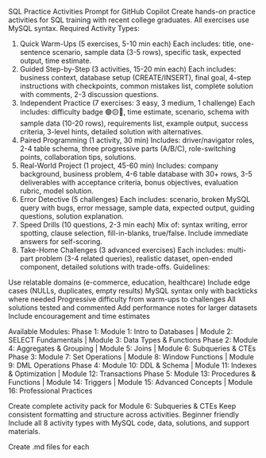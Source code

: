 SQL Practice Activities Prompt for GitHub Copilot
Create hands-on practice activities for SQL training with recent college graduates. All exercises use MySQL syntax.
Required Activity Types:
1. Quick Warm-Ups (5 exercises, 5-10 min each)
Each includes: title, one-sentence scenario, sample data (3-5 rows), specific task, expected output, time estimate.
2. Guided Step-by-Step (3 activities, 15-20 min each)
Each includes: business context, database setup (CREATE/INSERT), final goal, 4-step instructions with checkpoints, common mistakes list, complete solution with comments, 2-3 discussion questions.
3. Independent Practice (7 exercises: 3 easy, 3 medium, 1 challenge)
Each includes: difficulty badge 🟢🟡🔴, time estimate, scenario, schema with sample data (10-20 rows), requirements list, example output, success criteria, 3-level hints, detailed solution with alternatives.
4. Paired Programming (1 activity, 30 min)
Includes: driver/navigator roles, 2-4 table schema, three progressive parts (A/B/C), role-switching points, collaboration tips, solutions.
5. Real-World Project (1 project, 45-60 min)
Includes: company background, business problem, 4-6 table database with 30+ rows, 3-5 deliverables with acceptance criteria, bonus objectives, evaluation rubric, model solution.
6. Error Detective (5 challenges)
Each includes: scenario, broken MySQL query with bugs, error message, sample data, expected output, guiding questions, solution explanation.
7. Speed Drills (10 questions, 2-3 min each)
Mix of: syntax writing, error spotting, clause selection, fill-in-blanks, true/false. Include immediate answers for self-scoring.
8. Take-Home Challenges (3 advanced exercises)
Each includes: multi-part problem (3-4 related queries), realistic dataset, open-ended component, detailed solutions with trade-offs.
Guidelines:

Use relatable domains (e-commerce, education, healthcare)
Include edge cases (NULLs, duplicates, empty results)
MySQL syntax only with backticks where needed
Progressive difficulty from warm-ups to challenges
All solutions tested and commented
Add performance notes for larger datasets
Include encouragement and time estimates

Available Modules:
Phase 1: Module 1: Intro to Databases | Module 2: SELECT Fundamentals | Module 3: Data Types & Functions
Phase 2: Module 4: Aggregates & Grouping | Module 5: Joins | Module 6: Subqueries & CTEs
Phase 3: Module 7: Set Operations | Module 8: Window Functions | Module 9: DML Operations
Phase 4: Module 10: DDL & Schema | Module 11: Indexes & Optimization | Module 12: Transactions
Phase 5: Module 13: Procedures & Functions | Module 14: Triggers | Module 15: Advanced Concepts | Module 16: Professional Practices

Create complete activity pack for Module 6: Subqueries & CTEs
Keep consistent formatting and structure across activities. Beginner friendly
Include all 8 activity types with MySQL code, data, solutions, and support materials.

Create .md files for each